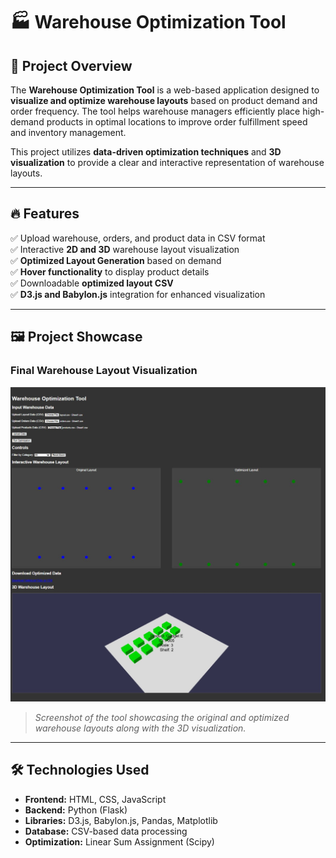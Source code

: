 # 🏭 Warehouse Optimization Tool

## 📌 Project Overview
The **Warehouse Optimization Tool** is a web-based application designed to **visualize and optimize warehouse layouts** based on product demand and order frequency. The tool helps warehouse managers efficiently place high-demand products in optimal locations to improve order fulfillment speed and inventory management.

This project utilizes **data-driven optimization techniques** and **3D visualization** to provide a clear and interactive representation of warehouse layouts.

---

## 🔥 Features
✅ Upload warehouse, orders, and product data in CSV format  
✅ Interactive **2D and 3D** warehouse layout visualization  
✅ **Optimized Layout Generation** based on demand  
✅ **Hover functionality** to display product details  
✅ Downloadable **optimized layout CSV**  
✅ **D3.js and Babylon.js** integration for enhanced visualization  

---

## 🖼️ Project Showcase
### **Final Warehouse Layout Visualization**
![Warehouse Optimization Tool](WarehouseLayoutV1.jpg)

> *Screenshot of the tool showcasing the original and optimized warehouse layouts along with the 3D visualization.*

---

## 🛠️ Technologies Used
- **Frontend:** HTML, CSS, JavaScript  
- **Backend:** Python (Flask)  
- **Libraries:** D3.js, Babylon.js, Pandas, Matplotlib  
- **Database:** CSV-based data processing  
- **Optimization:** Linear Sum Assignment (Scipy)  


